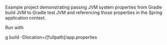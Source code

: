 Example project demonstrating passing JVM system properties from Gradle build JVM to Gradle test JVM
and referencing those properties in the Spring application context.

Run with:

g build -Dlocation=/[fullpath]/app.properties
